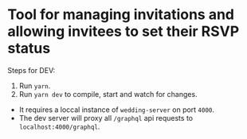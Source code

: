 # Tool for managing invitations and allowing invitees to set their RSVP status


Steps for DEV:

1. Run `yarn`.
2. Run `yarn dev` to compile, start and watch for changes.

* It requires a loccal instance of `wedding-server` on port `4000`.
* The dev server will proxy all `/graphql` api requests to `localhost:4000/graphql`.

